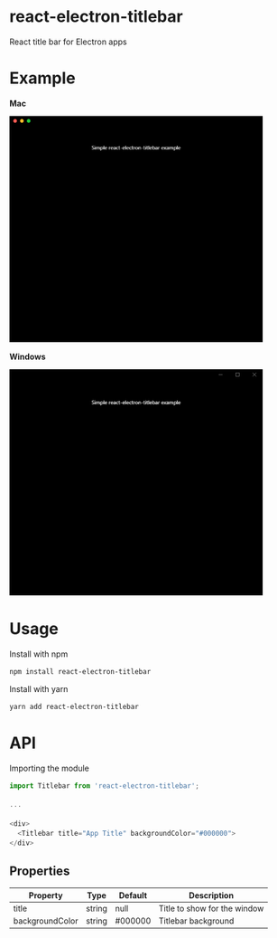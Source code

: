# react-electron-titlebar

React title bar for Electron apps

# Example

**Mac**

<img src="./assets/react-electron-titlebar-mac.PNG" height="400">

**Windows**

<img src="./assets/react-electron-titlebar-win.PNG" height="400">

# Usage

Install with npm

```bash
npm install react-electron-titlebar
```

Install with yarn

```bash
yarn add react-electron-titlebar
```

# API

Importing the module

```javascript
import Titlebar from 'react-electron-titlebar';

...

<div>
  <Titlebar title="App Title" backgroundColor="#000000">
</div>
```

## Properties

| Property                | Type                  | Default               | Description                                                                                                         |
|-------------------------|-----------------------|-----------------------|---------------------------------------------------------------------------------------------------------------------|
| title | string | null | Title to show for the window
| backgroundColor | string | #000000 | Titlebar background
